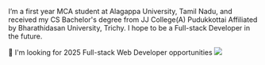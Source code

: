 I’m a first year MCA   student at Alagappa University, Tamil Nadu, and received my CS Bachelor's degree from JJ College(A) Pudukkottai Affiliated by Bharathidasan University, Trichy. I hope to be a Full-stack Developer in the future.

🤔 I'm looking for 2025 Full-stack Web Developer opportunities
  <img src="https://skillicons.dev/icons?i=html,css,js,java,py,c,cpp,nodejs,mysql,mongodb,react,django,selenium,git,,linux,github,aws" style="max-width: 100%;">

 

<!---
Manikandan0328/Manikandan0328 is a ✨ special ✨ repository because its `README.md` (this file) appears on your GitHub profile.
You can click the Preview link to take a look at your changes.
--->
